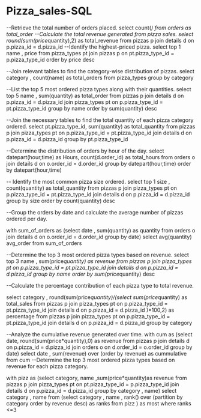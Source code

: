 # Pizza_sales-SQL 
--Retrieve the total number of orders placed.
select count(*) from orders as total_order
--Calculate the total revenue generated from pizza sales.
select round(sum(price*quantity),2) as total_revenue from pizzas p
join details d on p.pizza_id = d.pizza_id
--Identify the highest-priced pizza.
select top 1 name , price from pizza_types pt
join pizzas p on pt.pizza_type_id = p.pizza_type_id
order by price desc

--Join relevant tables to find the category-wise distribution of pizzas.
select category , count(name) as total_orders from pizza_types
group by category


--List the top 5 most ordered pizza types along with their quantities.
select top 5 name , sum(quantity) as total_order from pizzas p
join details d on p.pizza_id = d.pizza_id
join pizza_types pt on p.pizza_type_id = pt.pizza_type_id
group by name
order by sum(quantity) desc

--Join the necessary tables to find the total quantity of each pizza category ordered.
select pt.pizza_type_id, sum(quantity) as total_quantity from pizzas p
join pizza_types pt on p.pizza_type_id = pt.pizza_type_id
join details d on p.pizza_id = d.pizza_id
group by pt.pizza_type_id

--Determine the distribution of orders by hour of the day.
select datepart(hour,time) as Hours, count(d.order_id) as total_hours from orders o
join details d on o.order_id = d.order_id
group by datepart(hour,time)
order by datepart(hour,time)

-- Identify the most common pizza size ordered.
select top 1 size , count(quantity) as total_quantity from pizzas p
join pizza_types pt on p.pizza_type_id = pt.pizza_type_id
join details d on p.pizza_id = d.pizza_id
group by size
order by count(quantity) desc



--Group the orders by date and calculate the average number of pizzas ordered per day.

with sum_of_orders as (select date , sum(quantity) as quantity from orders o
join details d on o.order_id = d.order_id
group by date)
select avg(quantity) avg_order from sum_of_orders


--Determine the top 3 most ordered pizza types based on revenue.
select top 3  name , sum(price*quantity) as revenue from pizzas p
join pizza_types pt on p.pizza_type_id = pt.pizza_type_id
join details d on p.pizza_id = d.pizza_id
group by name 
order by sum(price*quantity) desc

--Calculate the percentage contribution of each pizza type to total revenue.

select category , round(sum(price*quantity)/(select sum(price*quantity) as total_sales from pizzas p
join pizza_types pt on p.pizza_type_id = pt.pizza_type_id
join details d on p.pizza_id = d.pizza_id )*100,2) as percentage from pizzas p
join pizza_types pt on p.pizza_type_id = pt.pizza_type_id
join details d on p.pizza_id = d.pizza_id 
group by category


--Analyze the cumulative revenue generated over time.
with cum as (select date, round(sum(price*quantity),0) as revenue from pizzas p
join details d on p.pizza_id = d.pizza_id
join orders o on d.order_id = o.order_id
group by date)
select date , sum(revenue) over (order by revenue) as cummulative from cum
--Determine the top 3 most ordered pizza types based on revenue for each pizza category.

 with pizz as  (select category, name  ,sum(price*quantity)as revenue from pizzas p
join pizza_types pt on pt.pizza_type_id = p.pizza_type_id
join details d on p.pizza_id = d.pizza_id 
group by category , name)
select category , name from (select category , name , rank() over (partition by category order by revenue desc) as ranks from pizz ) as most
where ranks <=3
